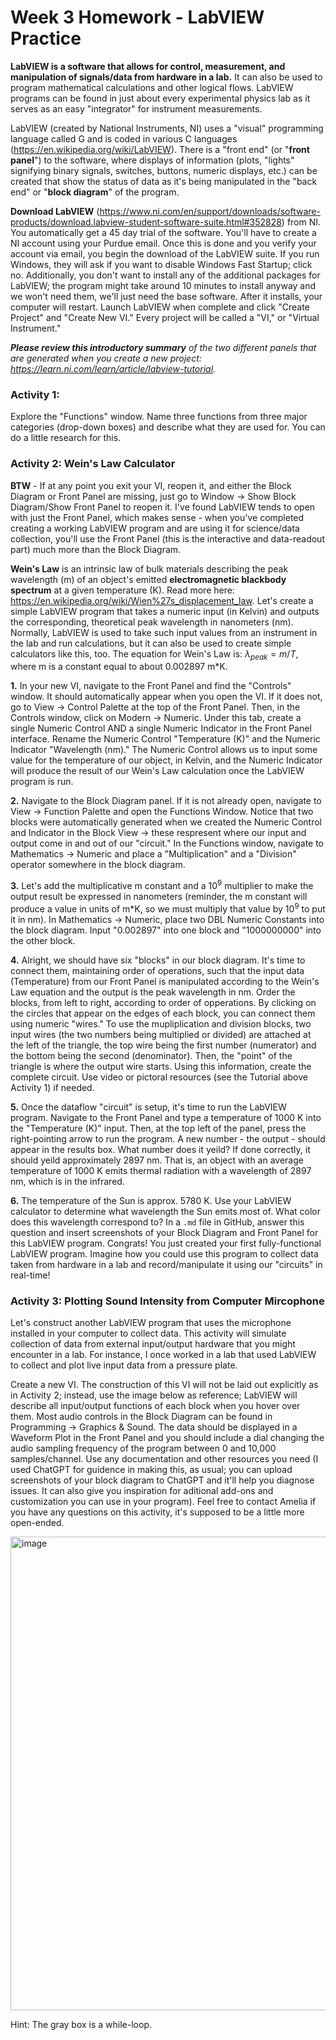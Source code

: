# Week 3 Homework - LabVIEW Practice 

**LabVIEW is a software that allows for control, measurement, and manipulation of signals/data from hardware in a lab.** It can also be used to program mathematical calculations and other logical flows. LabVIEW programs can be found in just about every experimental physics lab as it serves as an easy "integrator" for instrument measurements.

LabVIEW (created by National Instruments, NI) uses a "visual" programming language called G and is coded in various C languages (https://en.wikipedia.org/wiki/LabVIEW). There is a "front end" (or "**front panel**") to the software, where displays of information (plots, "lights" signifying binary signals, switches, buttons, numeric displays, etc.) can be created that show the status of data as it's being manipulated in the "back end" or "**block diagram**" of the program. 

**Download LabVIEW** (https://www.ni.com/en/support/downloads/software-products/download.labview-student-software-suite.html#352828) from NI. You automatically get a 45 day trial of the software. You'll have to create a NI account using your Purdue email. Once this is done and you verify your account via email, you begin the download of the LabVIEW suite. If you run Windows, they will ask if you want to disable Windows Fast Startup; click no. Additionally, you don't want to install any of the additional packages for LabVIEW; the program might take around 10 minutes to install anyway and we won't need them, we'll just need the base software. After it installs, your computer will restart. Launch LabVIEW when complete and click "Create Project" and "Create New VI." Every project will be called a "VI," or "Virtual Instrument." 

***Please review this introductory summary** of the two different panels that are generated when you create a new project: https://learn.ni.com/learn/article/labview-tutorial.*

### **Activity 1:**

Explore the "Functions" window. Name three functions from three major categories (drop-down boxes) and describe what they are used for. You can do a little research for this. 

### **Activity 2: Wein's Law Calculator**

**BTW** - If at any point you exit your VI, reopen it, and either the Block Diagram or Front Panel are missing, just go to Window -> Show Block Diagram/Show Front Panel to reopen it. I've found LabVIEW tends to open with just the Front Panel, which makes sense - when you've completed creating a working LabVIEW program and are using it for science/data collection, you'll use the Front Panel (this is the interactive and data-readout part) much more than the Block Diagram. 

**Wein's Law** is an intrinsic law of bulk materials describing the peak wavelength (m) of an object's emitted **electromagnetic blackbody spectrum** at a given temperature (K). Read more here: https://en.wikipedia.org/wiki/Wien%27s_displacement_law. Let's create a simple LabVIEW program that takes a numeric input (in Kelvin) and outputs the corresponding, theoretical peak wavelength in nanometers (nm). Normally, LabVIEW is used to take such input values from an instrument in the lab and run calculations, but it can also be used to create simple calculators like this, too. The equation for Wein's Law is: $\lambda_{peak} = m/T$, where m is a constant equal to about 0.002897 m*K. 

**1.** In your new VI, navigate to the Front Panel and find the "Controls" window. It should automatically appear when you open the VI. If it does not, go to View -> Control Palette at the top of the Front Panel. Then, in the Controls window, click on Modern -> Numeric. Under this tab, create a single Numeric Control AND a single Numeric Indicator in the Front Panel interface. Rename the Numeric Control "Temperature (K)" and the Numeric Indicator "Wavelength (nm)." The Numeric Control allows us to input some value for the temperature of our object, in Kelvin, and the Numeric Indicator will produce the result of our Wein's Law calculation once the LabVIEW program is run.

**2.** Navigate to the Block Diagram panel. If it is not already open, navigate to View -> Function Palette and open the Functions Window. Notice that two blocks were automatically generated when we created the Numeric Control and Indicator in the Block View -> these respresent where our input and output come in and out of our "circuit." In the Functions window, navigate to Mathematics -> Numeric and place a "Multiplication" and a "Division" operator somewhere in the block diagram.

**3.** Let's add the multiplicative m constant and a $10^9$ multiplier to make the output result be expressed in nanometers (reminder, the m constant will produce a value in units of m*K, so we must multiply that value by $10^9$ to put it in nm). In Mathematics -> Numeric, place two DBL Numeric Constants into the block diagram. Input "0.002897" into one block and "1000000000" into the other block. 

**4.** Alright, we should have six "blocks" in our block diagram. It's time to connect them, maintaining order of operations, such that the input data (Temperature) from our Front Panel is manipulated according to the Wein's Law equation and the output is the peak wavelength in nm. Order the blocks, from left to right, according to order of opperations. By clicking on the circles that appear on the edges of each block, you can connect them using numeric "wires." To use the mupliplication and division blocks, two input wires (the two numbers being multiplied or divided) are attached at the left of the triangle, the top wire being the first number (numerator) and the bottom being the second (denominator). Then, the "point" of the triangle is where the output wire starts. Using this information, create the complete circuit. Use video or pictoral resources (see the Tutorial above Activity 1) if needed.

**5.** Once the dataflow "circuit" is setup, it's time to run the LabVIEW program. Navigate to the Front Panel and type a temperature of 1000 K into the "Temperature (K)" input. Then, at the top left of the panel, press the right-pointing arrow to run the program. A new number - the output - should appear in the results box. What number does it yeild? If done correctly, it should yeild approximately 2897 nm. That is, an object with an average temperature of 1000 K emits thermal radiation with a wavelength of 2897 nm, which is in the infrared.

**6.** The temperature of the Sun is approx. 5780 K. Use your LabVIEW calculator to determine what wavelength the Sun emits most of. What color does this wavelength correspond to? In a `.md` file in GitHub, answer this question and insert screenshots of your Block Diagram and Front Panel for this LabVIEW program. Congrats! You just created your first fully-functional LabVIEW program. Imagine how you could use this program to collect data taken from hardware in a lab and record/manipulate it using our "circuits" in real-time!

### **Activity 3: Plotting Sound Intensity from Computer Mircophone**

Let's construct another LabVIEW program that uses the microphone installed in your computer to collect data. This activity will simulate collection of data from external input/output hardware that you might encounter in a lab. For instance, I once worked in a lab that used LabVIEW to collect and plot live input data from a pressure plate. 

Create a new VI. The construction of this VI will not be laid out explicitly as in Activity 2; instead, use the image below as reference; LabVIEW will describe all input/output functions of each block when you hover over them. Most audio controls in the Block Diagram can be found in Programming -> Graphics & Sound. The data should be displayed in a Waveform Plot in the Front Panel and you should include a dial changing the audio sampling frequency of the program between 0 and 10,000 samples/channel. Use any documentation and other resources you need (I used ChatGPT for guidence in making this, as usual; you can upload screenshots of your block diagram to ChatGPT and it'll help you diagnose issues. It can also give you inspiration for aditional add-ons and customization you can use in your program). Feel free to contact Amelia if you have any questions on this activity, it's supposed to be a little more open-ended.

<img width="758" alt="image" src="https://github.com/ameliabinau/STARTUP_Purdue/assets/159074270/b6c4d317-df7e-4d4f-a6c5-704e9620d7a5">

Hint: The gray box is a while-loop. 





